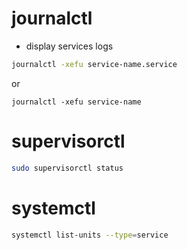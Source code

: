 # journalctl
- display services logs
```bash
journalctl -xefu service-name.service
```

or

```
journalctl -xefu service-name
```

# supervisorctl
```bash
sudo supervisorctl status
```

# systemctl
```bash
systemctl list-units --type=service
```